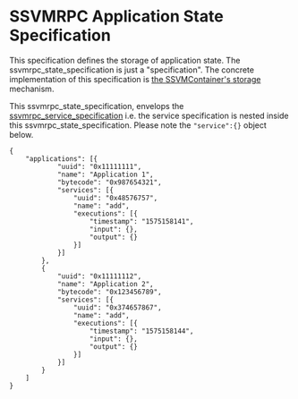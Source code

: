 # SSVMRPC Application State Specification

This specification defines the storage of application state. The ssvmrpc_state_specification is just a "specification". The concrete implementation of this specification is [the SSVMContainer's storage](https://github.com/second-state/SSVMContainer/blob/master/README.md#storage) mechanism. 

This ssvmrpc_state_specification, envelops the [ssvmrpc_service_specification]( https://github.com/second-state/SSVMRPC/blob/master/ssvmrpc_service_specification.md) i.e. the service specification is nested inside this ssvmrpc_state_specification. Please note the `"service":{}` object below.

```
{
	"applications": [{
			"uuid": "0x11111111",
			"name": "Application 1",
			"bytecode": "0x987654321",
			"services": [{
				"uuid": "0x48576757",
				"name": "add",
				"executions": [{
					"timestamp": "1575158141",
					"input": {},
					"output": {}
				}]
			}]
		},
		{
			"uuid": "0x11111112",
			"name": "Application 2",
			"bytecode": "0x123456789",
			"services": [{
				"uuid": "0x374657867",
				"name": "add",
				"executions": [{
					"timestamp": "1575158144",
					"input": {},
					"output": {}
				}]
			}]
		}
	]
}
```
